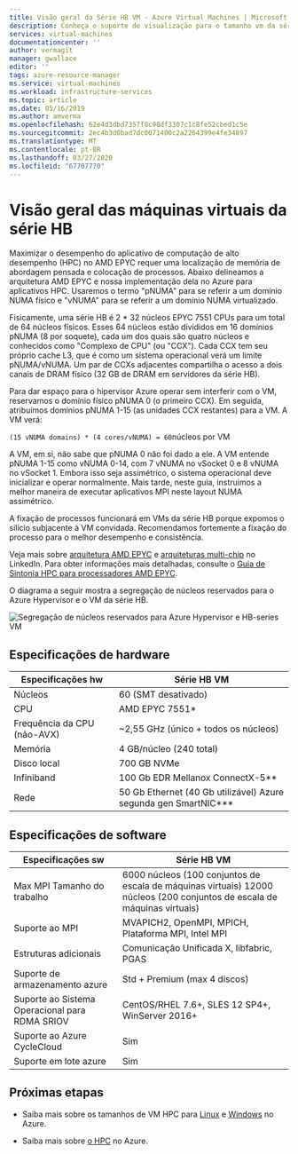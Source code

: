 ```yaml
---
title: Visão geral da Série HB VM - Azure Virtual Machines | Microsoft Docs
description: Conheça o suporte de visualização para o tamanho vm da série HB no Azure.
services: virtual-machines
documentationcenter: ''
author: vermagit
manager: gwallace
editor: ''
tags: azure-resource-manager
ms.service: virtual-machines
ms.workload: infrastructure-services
ms.topic: article
ms.date: 05/16/2019
ms.author: amverma
ms.openlocfilehash: 62e4d3dbd7357f8c98df3307c1c8fe52cbed1c5e
ms.sourcegitcommit: 2ec4b3d0bad7dc0071400c2a2264399e4fe34897
ms.translationtype: MT
ms.contentlocale: pt-BR
ms.lasthandoff: 03/27/2020
ms.locfileid: "67707770"
---
```

# <a name="hb-series-virtual-machines-overview"></a>Visão geral das máquinas virtuais da série HB

Maximizar o desempenho do aplicativo de computação de alto desempenho (HPC) no AMD EPYC requer uma localização de memória de abordagem pensada e colocação de processos. Abaixo delineamos a arquitetura AMD EPYC e nossa implementação dela no Azure para aplicativos HPC. Usaremos o termo "pNUMA" para se referir a um domínio NUMA físico e "vNUMA" para se referir a um domínio NUMA virtualizado.

Fisicamente, uma série HB é 2 * 32 núcleos EPYC 7551 CPUs para um total de 64 núcleos físicos. Esses 64 núcleos estão divididos em 16 domínios pNUMA (8 por soquete), cada um dos quais são quatro núcleos e conhecidos como "Complexo de CPU" (ou "CCX"). Cada CCX tem seu próprio cache L3, que é como um sistema operacional verá um limite pNUMA/vNUMA. Um par de CCXs adjacentes compartilha o acesso a dois canais de DRAM físico (32 GB de DRAM em servidores da série HB).

Para dar espaço para o hipervisor Azure operar sem interferir com o VM, reservamos o domínio físico pNUMA 0 (o primeiro CCX). Em seguida, atribuímos domínios pNUMA 1-15 (as unidades CCX restantes) para a VM. A VM verá:

`(15 vNUMA domains) * (4 cores/vNUMA) = 60`núcleos por VM

A VM, em si, não sabe que pNUMA 0 não foi dado a ele. A VM entende pNUMA 1-15 como vNUMA 0-14, com 7 vNUMA no vSocket 0 e 8 vNUMA no vSocket 1. Embora isso seja assimétrico, o sistema operacional deve inicializar e operar normalmente. Mais tarde, neste guia, instruimos a melhor maneira de executar aplicativos MPI neste layout NUMA assimétrico.

A fixação de processos funcionará em VMs da série HB porque expomos o silício subjacente à VM convidada. Recomendamos fortemente a fixação do processo para o melhor desempenho e consistência.

Veja mais sobre [arquitetura AMD EPYC](https://bit.ly/2Epv3kC) e [arquiteturas multi-chip](https://bit.ly/2GpQIMb) no LinkedIn. Para obter informações mais detalhadas, consulte o [Guia de Sintonia HPC para processadores AMD EPYC](https://bit.ly/2T3AWZ9).

O diagrama a seguir mostra a segregação de núcleos reservados para o Azure Hypervisor e o VM da série HB.

![Segregação de núcleos reservados para Azure Hypervisor e HB-series VM](./media/hb-series-overview/segregation-cores.png)

## <a name="hardware-specifications"></a>Especificações de hardware

| Especificações hw                | Série HB VM                     |
|----------------------------------|----------------------------------|
| Núcleos                            | 60 (SMT desativado)                |
| CPU                              | AMD EPYC 7551*                   |
| Frequência da CPU (não-AVX)          | ~2,55 GHz (único + todos os núcleos)   |
| Memória                           | 4 GB/núcleo (240 total)            |
| Disco local                       | 700 GB NVMe                      |
| Infiniband                       | 100 Gb EDR Mellanox ConnectX-5** |
| Rede                          | 50 Gb Ethernet (40 Gb utilizável) Azure segunda gen SmartNIC*** |

## <a name="software-specifications"></a>Especificações de software

| Especificações sw           |Série HB VM           |
|-----------------------------|-----------------------|
| Max MPI Tamanho do trabalho            | 6000 núcleos (100 conjuntos de escala de máquinas virtuais) 12000 núcleos (200 conjuntos de escala de máquinas virtuais)  |
| Suporte ao MPI                 | MVAPICH2, OpenMPI, MPICH, Plataforma MPI, Intel MPI  |
| Estruturas adicionais       | Comunicação Unificada X, libfabric, PGAS |
| Suporte de armazenamento azure       | Std + Premium (max 4 discos) |
| Suporte ao Sistema Operacional para RDMA SRIOV   | CentOS/RHEL 7.6+, SLES 12 SP4+, WinServer 2016+  |
| Suporte ao Azure CycleCloud    | Sim                         |
| Suporte em lote azure         | Sim                         |

## <a name="next-steps"></a>Próximas etapas

* Saiba mais sobre os tamanhos de VM HPC para [Linux](https://docs.microsoft.com/azure/virtual-machines/linux/sizes-hpc) e [Windows](https://docs.microsoft.com/azure/virtual-machines/windows/sizes-hpc) no Azure.

* Saiba mais sobre [o HPC](https://docs.microsoft.com/azure/architecture/topics/high-performance-computing/) no Azure.
